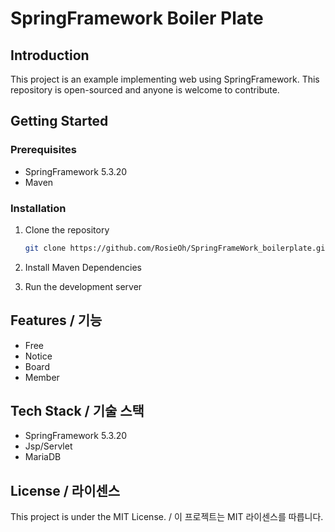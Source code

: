 # SpringFramework Boiler Plate

## Introduction

This project is an example implementing web using SpringFramework. This repository is open-sourced and anyone is welcome to contribute.

## Getting Started

### Prerequisites

-   SpringFramework 5.3.20
-   Maven

### Installation

1. Clone the repository

    ```bash
    git clone https://github.com/RosieOh/SpringFrameWork_boilerplate.git
    ```

2. Install Maven Dependencies



3. Run the development server

## Features / 기능

-   Free
-   Notice
-   Board
-   Member

## Tech Stack / 기술 스택

-   SpringFramework 5.3.20
-   Jsp/Servlet
-   MariaDB

## License / 라이센스

This project is under the MIT License. / 이 프로젝트는 MIT 라이센스를 따릅니다.
